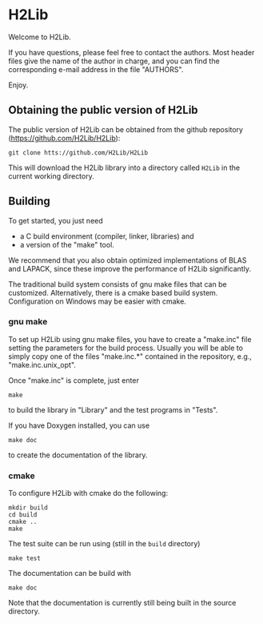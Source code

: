 H2Lib
=====

Welcome to H2Lib.

If you have questions, please feel free to contact the authors.
Most header files give the name of the author in charge, and you
can find the corresponding e-mail address in the file "AUTHORS".

Enjoy.


## Obtaining the public version of H2Lib

The public version of H2Lib can be obtained from the github repository
(https://github.com/H2Lib/H2Lib):

    git clone htts://github.com/H2Lib/H2Lib

This will download the H2Lib library into a directory called `H2Lib` in
the current working directory.


## Building 

To get started, you just need

  * a C build environment (compiler, linker, libraries) and
  * a version of the "make" tool.

We recommend that you also obtain optimized implementations of
BLAS and LAPACK, since these improve the performance of H2Lib
significantly.

The traditional build system consists of gnu make files that can be
customized.  Alternatively, there is a cmake based build system.
Configuration on Windows may be easier with cmake.


### gnu make

To set up H2Lib using gnu make files, you have to create a "make.inc"
file setting the parameters for the build process. Usually you will be
able to simply copy one of the files "make.inc.*" contained in the
repository, e.g., "make.inc.unix_opt".

Once "make.inc" is complete, just enter

    make

to build the library in "Library" and the test programs in
"Tests".

If you have Doxygen installed, you can use

    make doc

to create the documentation of the library.


### cmake

To configure H2Lib with cmake do the following:

    mkdir build
    cd build
    cmake ..
    make

The test suite can be run using (still in the `build` directory)

    make test

The documentation can be build with

    make doc

Note that the documentation is currently still being built in the source
directory.
